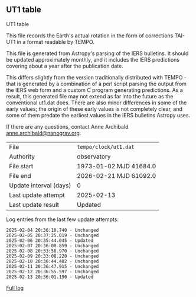 
## UT1 table

UT1 table

This file records the Earth's actual rotation in the form of
corrections TAI-UT1 in a format readable by TEMPO.

This file is generated from Astropy's parsing of the IERS
bulletins. It should be updated approximately monthly, and it
includes the IERS predictions covering about a year after the
publication date.

This differs slightly from the version traditionally distributed
with TEMPO - that is generated by a combination of a perl script
parsing the output from the IERS web form and a custom C program
generating predictions. As a result, this generated file may not
extend as far into the future as the conventional ut1.dat does.
There are also minor differences in some of the early values; the
origin of these early values is not completely clear, and some of
them predate the earliest values in the IERS bulletins Astropy uses.

If there are any questions, contact Anne Archibald
<anne.archibald@nanograv.org>.

|     |     |
|:--- |:--- |
| File | `tempo/clock/ut1.dat` |
| Authority | observatory |
| File start | 1973-01-02 MJD 41684.0 |
| File end | 2026-02-21 MJD 61092.0 |
| Update interval (days) | 0 |
| Last update attempt | 2025-02-13 |
| Last update result | Updated |

Log entries from the last few update attempts:
```
2025-02-04 20:36:10.740 - Unchanged
2025-02-05 20:37:25.019 - Unchanged
2025-02-06 20:35:44.045 - Updated
2025-02-07 20:36:00.859 - Unchanged
2025-02-08 20:33:58.970 - Unchanged
2025-02-09 20:33:08.220 - Unchanged
2025-02-10 20:36:44.482 - Unchanged
2025-02-11 20:36:47.915 - Unchanged
2025-02-12 20:36:55.597 - Unchanged
2025-02-13 20:36:01.190 - Updated
```
[Full log](https://raw.githubusercontent.com/ipta/pulsar-clock-corrections/main/log/tempo/clock/ut1.dat.log)
